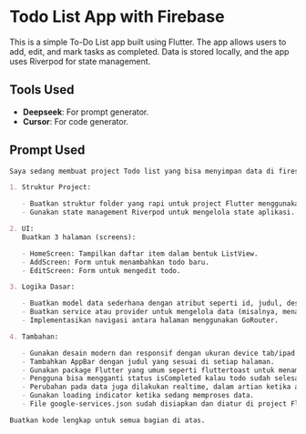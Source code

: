 # Todo List App with Firebase

This is a simple To-Do List app built using Flutter. The app allows users to add, edit, and mark tasks as completed. Data is stored locally, and the app uses Riverpod for state management.

## Tools Used

- **Deepseek**: For prompt generator.
- **Cursor**: For code generator.

## Prompt Used

```markdown
Saya sedang membuat project Todo list yang bisa menyimpan data di firestore menggunakan Flutter dari awal. Bantu saya membuat semua bagian, mulai dari UI hingga logika dasar. Berikut detailnya:

1. Struktur Project:

   - Buatkan struktur folder yang rapi untuk project Flutter menggunakan clean architecture.
   - Gunakan state management Riverpod untuk mengelola state aplikasi.

2. UI:
   Buatkan 3 halaman (screens):

   - HomeScreen: Tampilkan daftar item dalam bentuk ListView.
   - AddScreen: Form untuk menambahkan todo baru.
   - EditScreen: Form untuk mengedit todo.

3. Logika Dasar:

   - Buatkan model data sederhana dengan atribut seperti id, judul, description, waktu, dan isCompleted.
   - Buatkan service atau provider untuk mengelola data (misalnya, menambahkan, menghapus, atau mengupdate item).
   - Implementasikan navigasi antara halaman menggunakan GoRouter.

4. Tambahan:

   - Gunakan desain modern dan responsif dengan ukuran device tab/ipad Material Design.
   - Tambahkan AppBar dengan judul yang sesuai di setiap halaman.
   - Gunakan package Flutter yang umum seperti fluttertoast untuk menampilkan pesan toast.
   - Pengguna bisa mengganti status isCompleted kalau todo sudah selesai.
   - Perubahan pada data juga dilakukan realtime, dalam artian ketika ada data baru, diedit, dan diubah statusnya maka akan berpengaruh ke listview tanpa harus reload manual.
   - Gunakan loading indicator ketika sedang memproses data.
   - File google-services.json sudah disiapkan dan diatur di project Flutter, jadi anda tinggal config di build.gradle.

Buatkan kode lengkap untuk semua bagian di atas.
```
